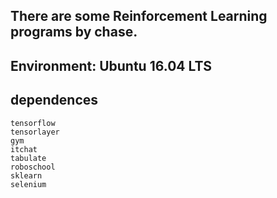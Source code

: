 There are some Reinforcement Learning programs by chase.
------------------------------------------------
Environment: Ubuntu 16.04 LTS
------------------------------------------------
dependences
------------------------------------------------
	tensorflow
	tensorlayer
	gym
	itchat
	tabulate
	roboschool
	sklearn
	selenium
	
